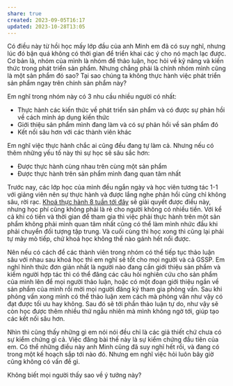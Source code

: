 ```yaml
---
share: true
created: 2023-09-05T16:17
updated: 2023-10-28T13:05
---
```

Có điều này từ hồi học mấy lớp đầu của anh Minh em đã có suy nghĩ, nhưng lúc đó bận quá không có thời gian để triển khai các ý cho nó mạch lạc được. Cơ bản là, nhóm của mình là nhóm để thảo luận, học hỏi về kỹ năng và kiến thức trong phát triển sản phẩm. Nhưng chẳng phải là chính nhóm mình cũng là một sản phẩm đó sao? Tại sao chúng ta không thực hành việc phát triển sản phẩm ngay trên chính sản phẩm này?

Em nghĩ trong nhóm này có 3 nhu cầu nhiều người có nhất:
- Thực hành các kiến thức về phát triển sản phẩm và có được sự phản hồi về cách mình áp dụng kiến thức
- Giới thiệu sản phẩm mình đang làm và có sự phản hồi về sản phẩm đó
- Kết nối sâu hơn với các thành viên khác

Em nghĩ việc thực hành chắc ai cũng đều đang tự làm cả. Nhưng nếu có thêm những yếu tố này thì sự học sẽ sâu sắc hơn:
- Được thực hành cùng nhau trên cùng một sản phẩm
- Được thực hành trên sản phẩm mình đang quan tâm nhất

Trước nay, các lớp học của mình đều ngắn ngày và học viên tương tác 1-1 với giảng viên nên sự thực hành và được lắng nghe phản hồi cũng chỉ không sâu, rời rạc. [Khoá thực hành 8 tuần tới đây](https://kfmqndieadf.sg.larksuite.com/docx/XtnhdrhYOoniBGxwop7lRmZegzD "Khoá thực hành phát triển sản phẩm (Product Manager In Practice) - Lark Docs") sẽ giải quyết được điều này, nhưng học phí cũng không phải là rẻ cho người không có nhiều tiền. Với kể cả khi có tiền và thời gian để tham gia thì việc phải thực hành trên một sản phẩm không phải mình quan tâm nhất cũng có thể làm mình nhức đầu khi phải chuyển đối tượng tập trung. Và cuối cùng thì học xong thì cũng lại phải tự mày mò tiếp, chứ khoá học không thể nào gánh hết nổi được.

Nên nếu có cách để các thành viên trong nhóm có thể tiếp tục thảo luận sâu với nhau sau khoá học thì em nghĩ sẽ tốt cho mọi người và cả GSSP. Em nghĩ hình thức đơn giản nhất là người nào đang cần giới thiệu sản phẩm và kiếm người hợp tác thì có thể đăng các câu hỏi nghiên cứu cho sản phẩm của mình lên để mọi người thảo luận, hoặc có một đoạn giới thiệu ngắn về sản phẩm của mình rồi mời mọi người đăng ký tham gia phỏng vấn. Sau khi phỏng vấn xong mình có thể thảo luận xem cách mà phỏng vấn như vậy có đạt được tối ưu hay không. Sau đó sẽ tới phần thảo luận tự do, như vậy sẽ còn học được thêm nhiều thứ ngẫu nhiên mà mình không ngờ tới, giúp tạo các kết nối sâu hơn.

Nhìn thì cũng thấy những gì em nói nói đều chỉ là các giả thiết chứ chưa có sự kiểm chứng gì cả. Việc đăng bài thế này là sự kiểm chứng đầu tiên của em. Có thể những điều này anh Minh cũng đã suy nghĩ hết rồi, và đang có trong một kế hoạch sắp tới nào đó. Nhưng em nghĩ việc hỏi luôn bây giờ cũng không có vấn đề gì. 

Không biết mọi người thấy sao về ý tưởng này?
